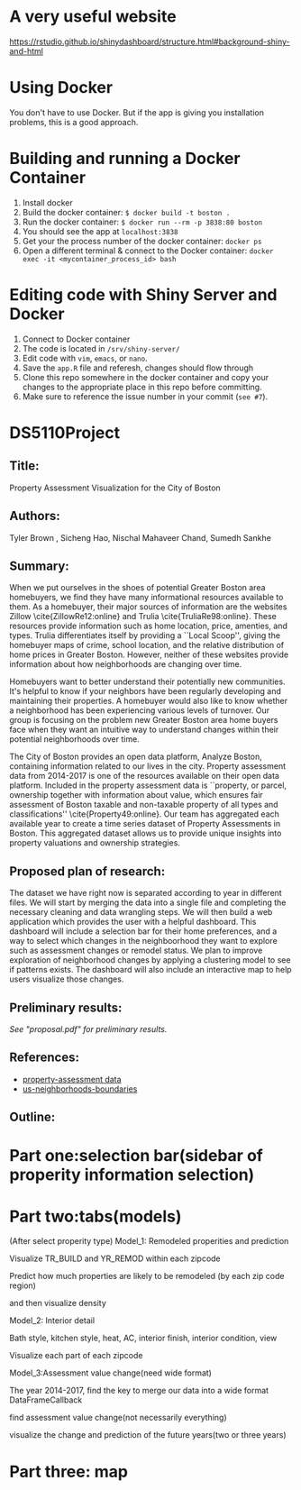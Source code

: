 # A very useful website
https://rstudio.github.io/shinydashboard/structure.html#background-shiny-and-html

# Using Docker

You don't have to use Docker. But if the app is giving you installation
problems, this is a good approach.

# Building and running a Docker Container

1. Install docker
2. Build the docker container: `$ docker build -t boston .`
3. Run the docker container: `$ docker run --rm -p 3838:80 boston`
4. You should see the app at `localhost:3838`
5. Get your the process number of the docker container:
   `docker ps`
6. Open a different terminal & connect to the Docker container:
   `docker exec -it <mycontainer_process_id> bash`

# Editing code with Shiny Server and Docker

1. Connect to Docker container
2. The code is located in `/srv/shiny-server/`
3. Edit code with `vim`, `emacs`, or `nano`.
4. Save the `app.R` file and referesh, changes should flow through
5. Clone this repo somewhere in the docker container and copy your
   changes to the appropriate place in this repo before committing.
6. Make sure to reference the issue number in your commit (`see #7`).


# DS5110Project

##  Title: 
Property Assessment Visualization for the City of Boston

## Authors:
Tyler Brown , Sicheng Hao, Nischal Mahaveer Chand, Sumedh Sankhe

## Summary:
When we put ourselves in the shoes of potential Greater Boston area
homebuyers, we find they have many informational resources available
to them. As a homebuyer, their major sources of information are the
websites Zillow \cite{ZillowRe12:online} and Trulia
\cite{TruliaRe98:online}. These resources provide information such as
home location, price, amenties, and types. Trulia differentiates itself
by providing a ``Local Scoop'', giving the homebuyer maps of crime, school
location, and the relative distribution of home prices in Greater
Boston. However, neither of these websites provide information about how
neighborhoods are changing over time.

Homebuyers want to better understand their potentially new communities.
It's helpful to know if your neighbors have been regularly developing
and maintaining their properties. A homebuyer would also like to know
whether a neighborhood has been experiencing various levels of turnover.
Our group is focusing on the problem new Greater Boston area home buyers
face when they want an intuitive way to understand changes within their
potential neighborhoods over time.

The City of Boston provides an open data platform, Analyze Boston, 
containing information related to our lives in the city. Property 
assessment data from 2014-2017 is one of the resources available on their
 open data platform. Included in the property assessment data is 
``property, or parcel, ownership together with information about value, 
which ensures fair assessment of Boston taxable and non-taxable property 
of all types and classifications'' \cite{Property49:online}. Our team 
has aggregated each available year to create a time series dataset of 
Property Assessments in Boston. This aggregated dataset allows us to 
provide unique insights into property valuations and ownership strategies.


## Proposed plan of research:
The dataset we have right now is separated according to year in different
files. We will start by merging the data into a single file and completing
the necessary cleaning and data wrangling steps. We will then build a 
web application which provides the user with a helpful dashboard. This
dashboard will include a selection bar for their home preferences, and
a way to select which changes in the neighboorhood they want to
explore such as assessment changes or remodel status. We plan to improve
exploration of neighborhood changes by applying a clustering model to see
if patterns exists. The dashboard will also include an interactive map to
help users visualize those changes. 


##  Preliminary results:
*See "proposal.pdf" for preliminary results.*

##  References:
* [property-assessment data](https://data.boston.gov/dataset/property-assessment)
* [us-neighborhoods-boundaries](https://github.com/mashvisor/us-neighborhoods-boundaries)


## Outline:

# Part one:selection bar(sidebar of properity information selection)

# Part two:tabs(models)
(After select properity type)
Model_1: Remodeled properities and prediction

Visualize TR_BUILD and YR_REMOD within each zipcode

Predict how much properties are likely to be remodeled (by each zip code region)

and then visualize density

Model_2: Interior detail

Bath style, kitchen style, heat, AC, interior finish, interior condition, view

Visualize each part of each zipcode

Model_3:Assessment value change(need wide format)

The year 2014-2017, find the key to merge our data into a wide format DataFrameCallback

find assessment value change(not necessarily everything)

visualize the change and prediction of the future years(two or three years)



# Part three: map






